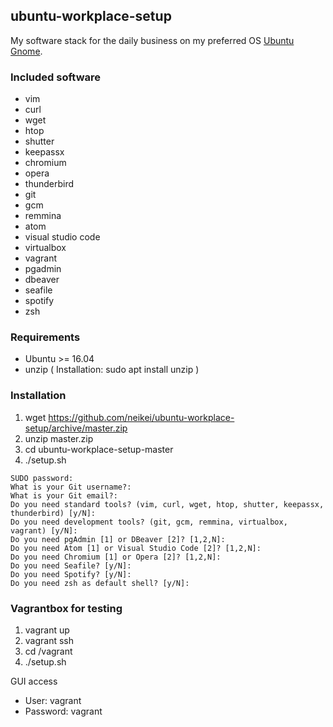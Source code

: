 ## ubuntu-workplace-setup

My software stack for the daily business on my preferred OS [Ubuntu Gnome](https://ubuntugnome.org/).

### Included software
- vim
- curl
- wget
- htop
- shutter
- keepassx
- chromium
- opera
- thunderbird
- git
- gcm
- remmina
- atom
- visual studio code
- virtualbox
- vagrant
- pgadmin
- dbeaver
- seafile
- spotify
- zsh

### Requirements

- Ubuntu >= 16.04
- unzip ( Installation: sudo apt install unzip )

### Installation

1. wget https://github.com/neikei/ubuntu-workplace-setup/archive/master.zip
2. unzip master.zip
3. cd ubuntu-workplace-setup-master
4. ./setup.sh
```
SUDO password:
What is your Git username?:
What is your Git email?:
Do you need standard tools? (vim, curl, wget, htop, shutter, keepassx, thunderbird) [y/N]:
Do you need development tools? (git, gcm, remmina, virtualbox, vagrant) [y/N]:
Do you need pgAdmin [1] or DBeaver [2]? [1,2,N]:
Do you need Atom [1] or Visual Studio Code [2]? [1,2,N]:
Do you need Chromium [1] or Opera [2]? [1,2,N]:
Do you need Seafile? [y/N]:
Do you need Spotify? [y/N]:
Do you need zsh as default shell? [y/N]:

```

### Vagrantbox for testing

1. vagrant up
2. vagrant ssh
3. cd /vagrant
4. ./setup.sh

GUI access
- User: vagrant
- Password: vagrant
